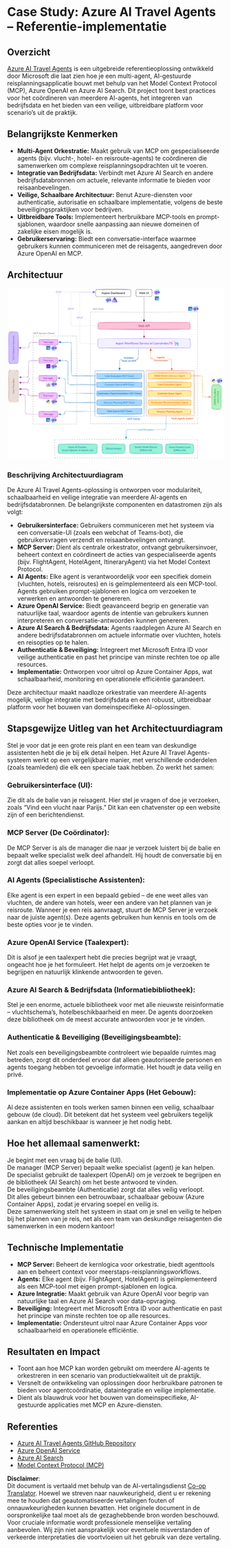 <!--
CO_OP_TRANSLATOR_METADATA:
{
  "original_hash": "4d3415b9d2bf58bc69be07f945a69e07",
  "translation_date": "2025-07-14T06:02:36+00:00",
  "source_file": "09-CaseStudy/travelagentsample.md",
  "language_code": "nl"
}
-->
# Case Study: Azure AI Travel Agents – Referentie-implementatie

## Overzicht

[Azure AI Travel Agents](https://github.com/Azure-Samples/azure-ai-travel-agents) is een uitgebreide referentieoplossing ontwikkeld door Microsoft die laat zien hoe je een multi-agent, AI-gestuurde reisplanningsapplicatie bouwt met behulp van het Model Context Protocol (MCP), Azure OpenAI en Azure AI Search. Dit project toont best practices voor het coördineren van meerdere AI-agents, het integreren van bedrijfsdata en het bieden van een veilige, uitbreidbare platform voor scenario’s uit de praktijk.

## Belangrijkste Kenmerken
- **Multi-Agent Orkestratie:** Maakt gebruik van MCP om gespecialiseerde agents (bijv. vlucht-, hotel- en reisroute-agents) te coördineren die samenwerken om complexe reisplanningsopdrachten uit te voeren.
- **Integratie van Bedrijfsdata:** Verbindt met Azure AI Search en andere bedrijfsdatabronnen om actuele, relevante informatie te bieden voor reisaanbevelingen.
- **Veilige, Schaalbare Architectuur:** Benut Azure-diensten voor authenticatie, autorisatie en schaalbare implementatie, volgens de beste beveiligingspraktijken voor bedrijven.
- **Uitbreidbare Tools:** Implementeert herbruikbare MCP-tools en prompt-sjablonen, waardoor snelle aanpassing aan nieuwe domeinen of zakelijke eisen mogelijk is.
- **Gebruikerservaring:** Biedt een conversatie-interface waarmee gebruikers kunnen communiceren met de reisagents, aangedreven door Azure OpenAI en MCP.

## Architectuur
![Architectuur](https://raw.githubusercontent.com/Azure-Samples/azure-ai-travel-agents/main/docs/ai-travel-agents-architecture-diagram.png)

### Beschrijving Architectuurdiagram

De Azure AI Travel Agents-oplossing is ontworpen voor modulariteit, schaalbaarheid en veilige integratie van meerdere AI-agents en bedrijfsdatabronnen. De belangrijkste componenten en datastromen zijn als volgt:

- **Gebruikersinterface:** Gebruikers communiceren met het systeem via een conversatie-UI (zoals een webchat of Teams-bot), die gebruikersvragen verzendt en reisaanbevelingen ontvangt.
- **MCP Server:** Dient als centrale orkestrator, ontvangt gebruikersinvoer, beheert context en coördineert de acties van gespecialiseerde agents (bijv. FlightAgent, HotelAgent, ItineraryAgent) via het Model Context Protocol.
- **AI Agents:** Elke agent is verantwoordelijk voor een specifiek domein (vluchten, hotels, reisroutes) en is geïmplementeerd als een MCP-tool. Agents gebruiken prompt-sjablonen en logica om verzoeken te verwerken en antwoorden te genereren.
- **Azure OpenAI Service:** Biedt geavanceerd begrip en generatie van natuurlijke taal, waardoor agents de intentie van gebruikers kunnen interpreteren en conversatie-antwoorden kunnen genereren.
- **Azure AI Search & Bedrijfsdata:** Agents raadplegen Azure AI Search en andere bedrijfsdatabronnen om actuele informatie over vluchten, hotels en reisopties op te halen.
- **Authenticatie & Beveiliging:** Integreert met Microsoft Entra ID voor veilige authenticatie en past het principe van minste rechten toe op alle resources.
- **Implementatie:** Ontworpen voor uitrol op Azure Container Apps, wat schaalbaarheid, monitoring en operationele efficiëntie garandeert.

Deze architectuur maakt naadloze orkestratie van meerdere AI-agents mogelijk, veilige integratie met bedrijfsdata en een robuust, uitbreidbaar platform voor het bouwen van domeinspecifieke AI-oplossingen.

## Stapsgewijze Uitleg van het Architectuurdiagram
Stel je voor dat je een grote reis plant en een team van deskundige assistenten hebt die je bij elk detail helpen. Het Azure AI Travel Agents-systeem werkt op een vergelijkbare manier, met verschillende onderdelen (zoals teamleden) die elk een speciale taak hebben. Zo werkt het samen:

### Gebruikersinterface (UI):
Zie dit als de balie van je reisagent. Hier stel je vragen of doe je verzoeken, zoals “Vind een vlucht naar Parijs.” Dit kan een chatvenster op een website zijn of een berichtendienst.

### MCP Server (De Coördinator):
De MCP Server is als de manager die naar je verzoek luistert bij de balie en bepaalt welke specialist welk deel afhandelt. Hij houdt de conversatie bij en zorgt dat alles soepel verloopt.

### AI Agents (Specialistische Assistenten):
Elke agent is een expert in een bepaald gebied – de ene weet alles van vluchten, de andere van hotels, weer een andere van het plannen van je reisroute. Wanneer je een reis aanvraagt, stuurt de MCP Server je verzoek naar de juiste agent(s). Deze agents gebruiken hun kennis en tools om de beste opties voor je te vinden.

### Azure OpenAI Service (Taalexpert):
Dit is alsof je een taalexpert hebt die precies begrijpt wat je vraagt, ongeacht hoe je het formuleert. Het helpt de agents om je verzoeken te begrijpen en natuurlijk klinkende antwoorden te geven.

### Azure AI Search & Bedrijfsdata (Informatiebibliotheek):
Stel je een enorme, actuele bibliotheek voor met alle nieuwste reisinformatie – vluchtschema’s, hotelbeschikbaarheid en meer. De agents doorzoeken deze bibliotheek om de meest accurate antwoorden voor je te vinden.

### Authenticatie & Beveiliging (Beveiligingsbeambte):
Net zoals een beveiligingsbeambte controleert wie bepaalde ruimtes mag betreden, zorgt dit onderdeel ervoor dat alleen geautoriseerde personen en agents toegang hebben tot gevoelige informatie. Het houdt je data veilig en privé.

### Implementatie op Azure Container Apps (Het Gebouw):
Al deze assistenten en tools werken samen binnen een veilig, schaalbaar gebouw (de cloud). Dit betekent dat het systeem veel gebruikers tegelijk aankan en altijd beschikbaar is wanneer je het nodig hebt.

## Hoe het allemaal samenwerkt:

Je begint met een vraag bij de balie (UI).  
De manager (MCP Server) bepaalt welke specialist (agent) je kan helpen.  
De specialist gebruikt de taalexpert (OpenAI) om je verzoek te begrijpen en de bibliotheek (AI Search) om het beste antwoord te vinden.  
De beveiligingsbeambte (Authenticatie) zorgt dat alles veilig verloopt.  
Dit alles gebeurt binnen een betrouwbaar, schaalbaar gebouw (Azure Container Apps), zodat je ervaring soepel en veilig is.  
Deze samenwerking stelt het systeem in staat om je snel en veilig te helpen bij het plannen van je reis, net als een team van deskundige reisagenten die samenwerken in een modern kantoor!

## Technische Implementatie
- **MCP Server:** Beheert de kernlogica voor orkestratie, biedt agenttools aan en beheert context voor meerstaps-reisplanningsworkflows.
- **Agents:** Elke agent (bijv. FlightAgent, HotelAgent) is geïmplementeerd als een MCP-tool met eigen prompt-sjablonen en logica.
- **Azure Integratie:** Maakt gebruik van Azure OpenAI voor begrip van natuurlijke taal en Azure AI Search voor data-opvraging.
- **Beveiliging:** Integreert met Microsoft Entra ID voor authenticatie en past het principe van minste rechten toe op alle resources.
- **Implementatie:** Ondersteunt uitrol naar Azure Container Apps voor schaalbaarheid en operationele efficiëntie.

## Resultaten en Impact
- Toont aan hoe MCP kan worden gebruikt om meerdere AI-agents te orkestreren in een scenario van productiekwaliteit uit de praktijk.
- Versnelt de ontwikkeling van oplossingen door herbruikbare patronen te bieden voor agentcoördinatie, dataintegratie en veilige implementatie.
- Dient als blauwdruk voor het bouwen van domeinspecifieke, AI-gestuurde applicaties met MCP en Azure-diensten.

## Referenties
- [Azure AI Travel Agents GitHub Repository](https://github.com/Azure-Samples/azure-ai-travel-agents)
- [Azure OpenAI Service](https://azure.microsoft.com/en-us/products/ai-services/openai-service/)
- [Azure AI Search](https://azure.microsoft.com/en-us/products/ai-services/ai-search/)
- [Model Context Protocol (MCP)](https://modelcontextprotocol.io/)

**Disclaimer**:  
Dit document is vertaald met behulp van de AI-vertalingsdienst [Co-op Translator](https://github.com/Azure/co-op-translator). Hoewel we streven naar nauwkeurigheid, dient u er rekening mee te houden dat geautomatiseerde vertalingen fouten of onnauwkeurigheden kunnen bevatten. Het originele document in de oorspronkelijke taal moet als de gezaghebbende bron worden beschouwd. Voor cruciale informatie wordt professionele menselijke vertaling aanbevolen. Wij zijn niet aansprakelijk voor eventuele misverstanden of verkeerde interpretaties die voortvloeien uit het gebruik van deze vertaling.